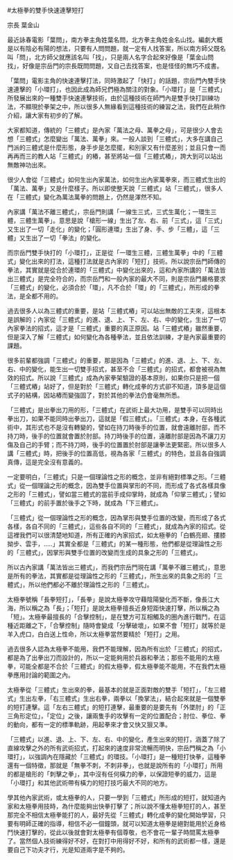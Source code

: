 #太極拳的雙手快速連擊短打

宗長
葉金山

最近詠春電影「葉問」，南方拳主角姓葉名問，北方拳主角姓金名山找。編劇大概是以有陰必有陽的想法，只要有人問問題，就一定有人找答案，所以南方師父既名叫「問」，北方師父就應該名叫「找」，只是兩人名字合起來好像是「葉金山問找」，好像是宗岳門的宗長既問問題，又自己去找答案，也是怪怪的無巧不成書。

「葉問」電影主角的快速連擊打法，同時激起了「快打」的話題，宗岳門內雙手快速連擊的「小環打」，也因此成為師兄們極為關注的對象。「小環打」是「三體式」所發展出來的一種雙手快速連擊技術，由於這種技術在師門內是雙手快打訓練功法，不顯現於拳架之中，所以很多人無緣看到這種技術的練習之法，我們在此稍作介紹，讓大家有初步的了解。

大家都知道，傳統的「三體式」是內家「萬法之母、萬拳之母」，可是很少人會去想「三體式」怎麼變出「萬法、萬拳」來。一般人談到「三體式」，大多在講自己門派的三體式是什麼形態，身手步是怎麼擺，和別家又有什麼差別；並且只會一而再再而三的教人站「三體式」的樁，甚至將站一個「三體式樁」，誇大到可以站出無敵神功出來。

很少人會從「三體式」如何生出內家萬法，如何生出內家萬拳來，而三體式生出的「萬法、萬拳」又是什麼樣子。所以即使整天說「三體式」站「三體式」，很多人在「三體式」變化為萬法萬拳的問題上，仍然是渾然不知。

內家講「萬法不離三體式」，宗岳門則講「一線生三式，三式生萬化；一環生三體，三體生萬拳」。意思是說「槍形一線」生出了左、右、前「三式」，這「三式」又生出了一切「走化」的變化；「圓形連環」生出了身、手、步「三體」，這「三體」又生出了一切「拳法」的變化。

而宗岳門雙手快打的「小環打」，正是從「一環生三體，三體生萬拳」中的「三體式」變化出來的打法，這種打法就是古內家的「短打」技術。所以說宗岳門師傳的拳法，其實就是從合於連環的「三體式」中變化出來的，這和內家所講的「萬法皆出三體式」是完全符合的，而宗岳門和一般內家的最大不同，則是宗岳門嚴格要求「三體式」的變化，必須合於「環」，凡不合於「環」的「三體式」，所形成的拳法，是全都不用的。

過去很多人以為三體式的重要，是站「三體式樁」可以站出無敵的工夫來，這根本是誤解的；內家從「三體式」的進、退、上、下、左、右、中的變化，生出了一切內家拳法的招式，這才是「三體式」重要的真正原因。站「三體式樁」雖然重要，但是深入了解「三體式」如何變化為各種拳法，並且依法訓練，才是內家最重要的課題。

很多前輩都強調「三體式」的重要，那是因為「三體式」的進、退、上、下、左、右、中的變化，能生出一切雙手招式，甚至不合「三體式」的招式，都會被視為無效的招式。所以說「三體式」成為內家拳架驗證的基本原則，如果你只是把一個「三體式樁」站好了，但是對於「三體式」轉化成拳的方式卻不知道，頂多是這個式子的結構，因站樁而變強固了，對於其他的拳法仍會毫無所悉。

「三體式」是出拳出刀用的形，「三體式」在武術上最大功用，是雙手可以同時出拳出刀，如果不能同時出拳出刀，這就是「假三體式」。「三體式」本身，在各種武術中，其形式也不是沒有轉變的，譬如在持刀時後手的位置，就會遠離肘部，而不持刀時，後手的位置就會置於肘部。持刀時後手的位置，遠離肘部是因為不讓刀刃傷及自己的手臂；而不持刀時，後手的位置置於肘部是讓拳法更緊密。所以很多人講「三體式」時，把後手的位置高低，視為各家「三體式」的特色，並且各自強調真傳，這是完全沒有意義的。

一定要明白，「三體式」只是一個理論性之形的概念，並非有絕對標準之形。「三體式」從一個理論之形的概念，因為雙手位置與掌形的不同，而形成了各式各樣具像之形的「三體式」，譬如當三體式的當前手成仰掌時，就成為「仰掌三體式」；譬如「三體式」的前手置於後手之下時，就成為「下三體式」。

「三體式」從一個理論性之形的概念，因為掌形與雙手位置的改變，而形成了各式各樣，各自不同的「三體式」，這些各自不同的「三體式」，就成為內家的招式。從這裡我們可以很清楚地知道，所有正確的內家招式，如太極拳的「白鶴亮翅、摟膝拗步、雲手，.....」其實全都是「三體式」的某一種形態，他們都是從理論性之形的「三體式」，因掌形與雙手位置的改變而生成的具象之形的「三體式」。

所以古內家講「萬法皆出三體式」，而我們宗岳門現在講「萬拳不離三體式」，意思是所有的拳法，其實都是從理論性之形的「三體式」，所生出來的具象之形的「三體式」，所以他們都必不離於理論性之形的「三體式」。

太極拳號稱「長拳短打」，「長拳」是說太極拳攻守藉陰陽變化而不斷，像長江大海，所以稱之為「長」；「短打」是說太極拳擅長近身短距快速打擊，所以稱之為「短」。太極拳最擅長的「合擊控制」，是在雙方可互相觸及的圈內進行戰鬥，在這種近距離之下，「合擊控制」隨時會變成「分擊破壞」，如果不會「短打」就等於是羊入虎口，白白送上性命，所以太極拳當然要精於「短打」之用。

過去很多人認為太極拳不能用，我們不能理解，因為所有出於「三體式」的招式，都是為了出拳出刀而設計的，所以一定能夠用於兵器和拳法；那些不能用的太極拳，可能全都是不合於「三體式」的假太極拳，假太極拳能不能用，不在我們太極拳應用討論的範圍之內。

太極拳從「三體式」生出來的拳，最基本的就是正面對敵的雙手「短打」，「左三體式」生出左拳，「右三體式」生出右拳，兩拳以「換掌法」，結合起來就是一個雙拳的短打連擊。這「左右三體式」的短打連擊，最重要的是要先有「外墜肘」的「正三角形定位」，「定位」之後，讓兩隻手的攻擊有一定的位置配合；肘位、拳位、拳的動向，都有一定的標準軌跡，用起拳來才會又快又狠又準。

「三體式」以進、退、上、下、左、右、中的變化，產生出來的短打，涵蓋了除了直線攻擊之外的所有武術招式，打起來的速度非常流暢而明快，宗岳門稱之為「小環打」，以強調內在隱藏於「三體式」的環技。「小環打」是一種短打快拳，這種拳還有一個特徵，那就是「無拳不刺，不刺非拳」，也就是說所有的「小環打」所用的都是槍形的「刺擊之拳」，其中沒有任何橫力的拳，以保證短拳的威力，這是「小環打」和其他武術帶有橫力的短打技巧最大不同的地方。

學其他內家武術，或太極拳的人，只要一學到「三體式」所形成的短打，就知道內家和太極拳用技時，為什麼能夠出快拳打擊了；所以說不懂太極拳短打的人，甚至那完全不相信太極拳能打的人，最好先從「三體式」轉化成拳的變化開始學習，只要有明師正確的指導，相信不必一個鐘頭，就可以知道太極拳是絕對能用於近身格鬥快速打擊的，從此以後就會對太極拳有個尊敬，也不會花一輩子時間罵太極拳了。當然個人技術練得好不好，在對打中用得好不好，和所有的武術都一樣，還是要自己下功夫才行，光是知道兩字是不夠的。